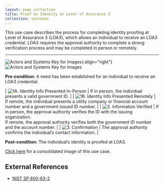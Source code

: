 ```yaml
---
layout: page_collection
title: Proof an Identity at Level of Assurance 3
collection: usecases
---
```


This use case describes the process for completing identity proofing at Level of Assurance 3 (LOA3), which allows an individual to receive an LOA3 credential. LOA3 requires the approval authority to complete a strong verification process and may be completed in person or remotely.

---

![Actors and Systems Key for Images](../../img/usecases/ilabelproof.png){:align="right"}
![Actors and Systems Key for Images](../../img/usecases/proofloa2key.png)

**Pre-condition:** A need has been established for an individual to receive an LOA3 credential.

| ![1A. Identity Info Presented In-Person](../../img/usecases/proofloa21a.png)  | If in person, the individual presents a valid government ID.  |
| ![1B. Identity Info Presented Remotely](../../img/usecases/proofloa21b.png)  | If remote, the individual presents a utility company or financial account number and a government issued ID number.  |
| ![2. Information Verified](../../img/usecases/proofloa32.png)  | If in person, the approval authority verifies the ID with the issuing organization.<br/> If remote, the approval authority verifies both the government ID number and the account number.  |
| ![3. Confirmation](../../img/usecases/proofloa23.png)  | The approval authority confirms the individual’s contact information.  |

**Post-condition:** The individual’s identity is proofed at LOA3.

[Click here](../../img/ProofLOA3.png) for a consolidated image of this use case.

## External References
* <a href="http://nvlpubs.nist.gov/nistpubs/SpecialPublications/NIST.SP.800-63-2.pdf">NIST SP 800-63-2</a>
